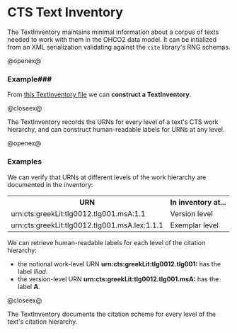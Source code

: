 # CTS Text Inventory #


The TextInventory maintains minimal information about a corpus of texts needed to work with them in the OHCO2 data model.   It can be intialized from an XML serialization validating against the `cite` library's RNG schemas.


@openex@

### Example###




From <a href="../../../resources/test/data/testinventory.xml" concordion:set="#ti = setHref(#HREF)">this TextInventory file</a> we can <strong concordion:assertTrue="shouldMakeTi(#ti)">construct a TextInventory</strong>.   

@closeex@



The TextInventory records the URNs for every level of a text's CTS work hierarchy, and can construct human-readable labels for URNs at any level.

@openex@

### Examples ###




We can verify that URNs at different levels of the work hierarchy are documented in the inventory:

<table
 concordion:execute="#result = urnInInventory(#ti,#urn)">
<tr><th concordion:set="#urn">URN</th><th concordion:assertTrue="#result">In inventory at...</th></tr>
<tr><td>urn:cts:greekLit:tlg0012.tlg001.msA:1.1</td><td>Version level</td></tr>
<tr><td>urn:cts:greekLit:tlg0012.tlg001.msA.lex:1.1.1</td><td>Exemplar level</td></tr>
</table>


We can retrieve human-readable labels for each level of the citation hierarchy:

- the notional work-level URN <strong concordion:set="#workLevel">urn:cts:greekLit:tlg0012.tlg001:</strong> has the label <em concordion:assertEquals="workLabel(#ti, #workLevel)">Iliad</em>.
- the version-level URN <strong concordion:set="#versionLevel">urn:cts:greekLit:tlg0012.tlg001.msA:</strong> has the label <strong concordion:assertEquals="versionLabel(#ti, #versionLevel)">A</strong>.

@closeex@

The TextInventory documents the citation scheme for every level of the text's citation hierarchy.  
